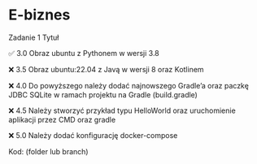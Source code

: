 # E-biznes

Zadanie 1 Tytuł

✅ 3.0 Obraz ubuntu z Pythonem w wersji 3.8

❌ 3.5 Obraz ubuntu:22.04 z Javą w wersji 8 oraz Kotlinem

❌ 4.0 Do powyższego należy dodać najnowszego Gradle’a oraz paczkę JDBC SQLite w ramach projektu na Gradle (build.gradle)

❌ 4.5 Należy stworzyć przykład typu HelloWorld oraz uruchomienie aplikacji przez CMD oraz gradle

❌ 5.0 Należy dodać konfigurację docker-compose

Kod: (folder lub branch)
